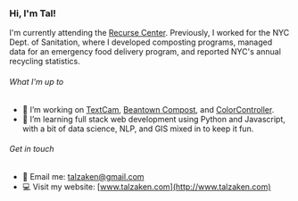 ### Hi, I'm Tal! 

I'm currently attending the [Recurse Center](https://www.recurse.com/). Previously, I worked for the NYC Dept. of Sanitation, where I developed composting programs, managed data for an emergency food delivery program, and reported NYC's annual recycling statistics. 

###### What I'm up to
- 🔭 I’m working on [TextCam](https://github.com/tal-z/TextCam), [Beantown Compost](https://github.com/tal-z/BeantownCompost), and [ColorController](https://github.com/tal-z/ColorController).
- 🌱 I’m learning full stack web development using Python and Javascript, with a bit of data science, NLP, and GIS mixed in to keep it fun.

###### Get in touch
- 📧 Email me: talzaken@gmail.com
- 💻 Visit my website: [www.talzaken.com](http://www.talzaken.com)

